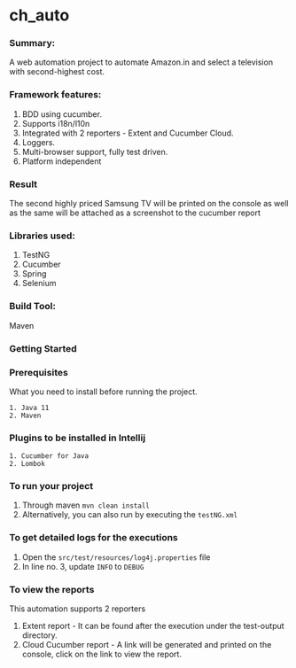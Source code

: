 # ch_auto

### Summary: 
A web automation project to automate Amazon.in and select a television with second-highest cost.

### Framework features:
1. BDD using cucumber.
2. Supports i18n/l10n
3. Integrated with 2 reporters - Extent and Cucumber Cloud.
4. Loggers.
5. Multi-browser support, fully test driven.
6. Platform independent

### Result
The second highly priced Samsung TV will be printed on the console as well as the same will be attached as a screenshot to the cucumber report 

### Libraries used:
1. TestNG
2. Cucumber
3. Spring
4. Selenium

### Build Tool: 
 Maven

### Getting Started ###

### Prerequisites

What you need to install before running the project.
```
1. Java 11
2. Maven
```

### Plugins to be installed in Intellij
```
1. Cucumber for Java
2. Lombok
```

### To run your project
1. Through maven `mvn clean install`
2. Alternatively, you can also run by executing the `testNG.xml`

### To get detailed logs for the executions
1. Open the `src/test/resources/log4j.properties` file
2. In line no. 3, update `INFO` to `DEBUG`

### To view the reports
This automation supports 2 reporters
1. Extent report - It can be found after the execution under the test-output directory.
2. Cloud Cucumber report - A link will be generated and printed on the console, click on the link to view the report.
